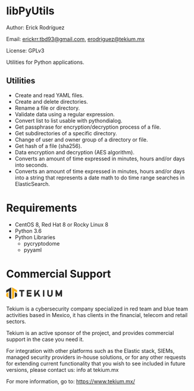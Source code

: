 # libPyUtils

Author: Erick Rodríguez

Email: erickrr.tbd93@gmail.com, erodriguez@tekium.mx

License: GPLv3

Utilities for Python applications.

## Utilities
- Create and read YAML files.
- Create and delete directories.
- Rename a file or directory.
- Validate data using a regular expression.
- Convert list to list usable with pythondialog.
- Get passphrase for encryption/decryption process of a file.
- Get subdirectories of a specific directory.
- Change of user and owner group of a directory or file.
- Get hash of a file (sha256).
- Data encryption and decryption (AES algorithm).
- Converts an amount of time expressed in minutes, hours and/or days into seconds.
- Converts an amount of time expressed in minutes, hours and/or days into a string that represents a date math to do time range searches in ElasticSearch.

# Requirements
- CentOS 8, Red Hat 8 or Rocky Linux 8
- Python 3.6
- Python Libraries
  - pycryptodome
  - pyyaml

# Commercial Support
![Tekium](https://github.com/unmanarc/uAuditAnalyzer2/blob/master/art/tekium_slogo.jpeg)

Tekium is a cybersecurity company specialized in red team and blue team activities based in Mexico, it has clients in the financial, telecom and retail sectors.

Tekium is an active sponsor of the project, and provides commercial support in the case you need it.

For integration with other platforms such as the Elastic stack, SIEMs, managed security providers in-house solutions, or for any other requests for extending current functionality that you wish to see included in future versions, please contact us: info at tekium.mx

For more information, go to: https://www.tekium.mx/
